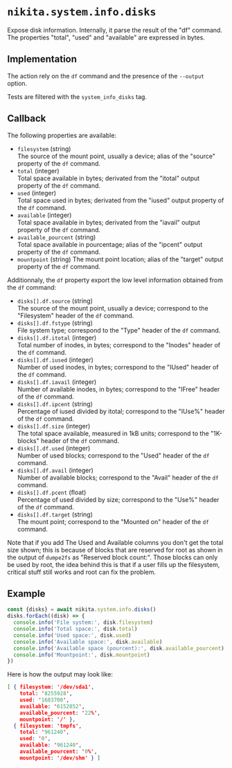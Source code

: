 
# `nikita.system.info.disks`

Expose disk information. Internally, it parse the result of the "df" command. 
The properties "total", "used" and "available" are expressed in bytes.

## Implementation

The action rely on the `df` command and the presence of the `--output` option.

Tests are filtered with the `system_info_disks` tag.

## Callback

The following properties are available:

- `filesystem` (string)   
  The source of the mount point, usually a device; alias of the "source"
  property of the `df` command.
- `total` (integer)   
  Total space available in bytes; derivated from the "itotal" output property of
  the `df` command.
- `used` (integer)   
  Total space used in bytes; derivated from the "iused" output property of
  the `df` command.
- `available` (integer)   
  Total space available in bytes; derivated from the "iavail" output property of
  the `df` command.
- `available_pourcent` (string)   
  Total space available in pourcentage; alias of the "ipcent" output
  property of the `df` command.
- `mountpoint` (string)
  The mount point location; alias of the "target" output property of the `df`
  command.

Additionnaly, the `df` property export the low level information obtained from
the `df` command:

- `disks[].df.source` (string)   
  The source of the mount point, usually a device; correspond to the
  "Filesystem" header of the `df` command.
- `disks[].df.fstype` (string)   
  File system type; correspond to the "Type" header of the `df` command.
- `disks[].df.itotal` (integer)   
  Total number of inodes, in bytes; correspond to the "Inodes" header of the
  `df` command.
- `disks[].df.iused` (integer)   
  Number of used inodes, in bytes; correspond to the "IUsed" header of the `df`
  command.
- `disks[].df.iavail` (integer)   
  Number of available inodes, in bytes; correspond to the "IFree" header of the
  `df` command.
- `disks[].df.ipcent` (string)   
  Percentage of iused divided by itotal; correspond to the "IUse%" header of the
  `df` command.
- `disks[].df.size` (integer)   
  The total space available, measured in 1kB units; correspond to the
  "1K-blocks" header of the `df` command.
- `disks[].df.used` (integer)   
  Number of used blocks; correspond to the "Used" header of the `df` command.
- `disks[].df.avail` (integer)   
  Number of available blocks; correspond to the
  "Avail" header of the `df` command.
- `disks[].df.pcent` (float)   
  Percentage of used divided by size; correspond to the
  "Use%" header of the `df` command.
- `disks[].df.target` (string)   
  The mount point; correspond to the
  "Mounted on" header of the `df` command.

Note that if you add The Used and Available columns you don't get the total size
shown; this is because of blocks that are reserved for root as shown in the
output of `dumpe2fs` as "Reserved block count:". Those blocks can only be used by
root, the idea behind this is that if a user fills up the filesystem, critical
stuff still works and root can fix the problem.

## Example

```js
const {disks} = await nikita.system.info.disks()
disks.forEach((disk) => {
  console.info('File system:', disk.filesystem)
  console.info('Total space:', disk.total)
  console.info('Used space:', disk.used)
  console.info('Available space:', disk.available)
  console.info('Available space (pourcent):', disk.available_pourcent)
  console.info('Mountpoint:', disk.mountpoint)
})
```

Here is how the output may look like:

```json
[ { filesystem: '/dev/sda1',
    total: '8255928',
    used: '1683700',
    available: '6152852',
    available_pourcent: '22%',
    mountpoint: '/' },
  { filesystem: 'tmpfs',
    total: '961240',
    used: '0',
    available: '961240',
    available_pourcent: '0%',
    mountpoint: '/dev/shm' } ]
```
